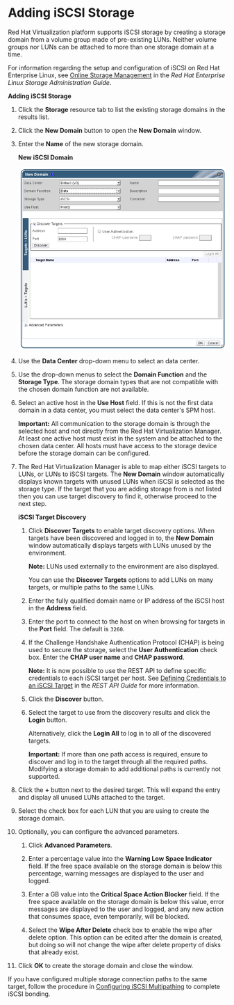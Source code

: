 # Adding iSCSI Storage

Red Hat Virtualization platform supports iSCSI storage by creating a storage domain from a volume group made of pre-existing LUNs. Neither volume groups nor LUNs can be attached to more than one storage domain at a time.

For information regarding the setup and configuration of iSCSI on Red Hat Enterprise Linux, see [Online Storage Management](https://access.redhat.com/documentation/en-US/Red_Hat_Enterprise_Linux/7/html/Storage_Administration_Guide/ch25.html) in the *Red Hat Enterprise Linux Storage Administration Guide*.

**Adding iSCSI Storage**

1. Click the **Storage** resource tab to list the existing storage domains in the results list.

2. Click the **New Domain** button to open the **New Domain** window.

3. Enter the **Name** of the new storage domain.

    **New iSCSI Domain**

    ![](images/7296.png)

4. Use the **Data Center** drop-down menu to select an data center.

5. Use the drop-down menus to select the **Domain Function** and the **Storage Type**. The storage domain types that are not compatible with the chosen domain function are not available.

6. Select an active host in the **Use Host** field. If this is not the first data domain in a data center, you must select the data center's SPM host.

    **Important:** All communication to the storage domain is through the selected host and not directly from the Red Hat Virtualization Manager. At least one active host must exist in the system and be attached to the chosen data center. All hosts must have access to the storage device before the storage domain can be configured.

7. The Red Hat Virtualization Manager is able to map either iSCSI targets to LUNs, or LUNs to iSCSI targets. The **New Domain** window automatically displays known targets with unused LUNs when iSCSI is selected as the storage type. If the target that you are adding storage from is not listed then you can use target discovery to find it, otherwise proceed to the next step.

    **iSCSI Target Discovery**

    1. Click **Discover Targets** to enable target discovery options. When targets have been discovered and logged in to, the **New Domain** window automatically displays targets with LUNs unused by the environment.

        **Note:** LUNs used externally to the environment are also displayed.

        You can use the **Discover Targets** options to add LUNs on many targets, or multiple paths to the same LUNs.

    2. Enter the fully qualified domain name or IP address of the iSCSI host in the **Address** field.

    3. Enter the port to connect to the host on when browsing for targets in the **Port** field. The default is `3260`.

    4. If the Challenge Handshake Authentication Protocol (CHAP) is being used to secure the storage, select the **User Authentication** check box. Enter the **CHAP user name** and **CHAP password**.

        **Note:** It is now possible to use the REST API to define specific credentials to each iSCSI target per host. See [Defining Credentials to an iSCSI Target](https://access.redhat.com/documentation/en/red-hat-virtualization/4.0/single/rest-api-guide/#Defining_Credentials_to_an_iSCSI_Target) in the *REST API Guide* for more information.

    5. Click the **Discover** button.

    6. Select the target to use from the discovery results and click the **Login** button.

        Alternatively, click the **Login All** to log in to all of the discovered targets.

        **Important:** If more than one path access is required, ensure to discover and log in to the target through all the required paths. Modifying a storage domain to add additional paths is currently not supported.

8. Click the **+** button next to the desired target. This will expand the entry and display all unused LUNs attached to the target.

9. Select the check box for each LUN that you are using to create the storage domain.

10. Optionally, you can configure the advanced parameters.

    1. Click **Advanced Parameters**.

    2. Enter a percentage value into the **Warning Low Space Indicator** field. If the free space available on the storage domain is below this percentage, warning messages are displayed to the user and logged.

    3. Enter a GB value into the **Critical Space Action Blocker** field. If the free space available on the storage domain is below this value, error messages are displayed to the user and logged, and any new action that consumes space, even temporarily, will be blocked.

    4. Select the **Wipe After Delete** check box to enable the wipe after delete option. This option can be edited after the domain is created, but doing so will not change the wipe after delete property of disks that already exist.

11. Click **OK** to create the storage domain and close the window.

If you have configured multiple storage connection paths to the same target, follow the procedure in [Configuring iSCSI Multipathing](Configuring_iSCSI_Multipathing) to complete iSCSI bonding.





